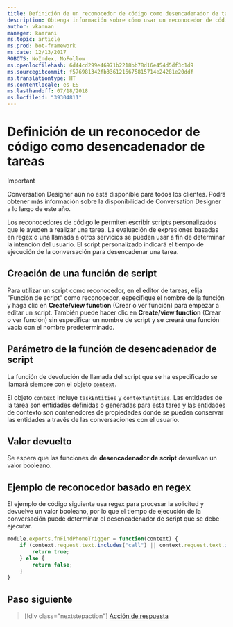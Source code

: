 ```yaml
---
title: Definición de un reconocedor de código como desencadenador de tareas | Microsoft Docs
description: Obtenga información sobre cómo usar un reconocedor de código personalizado como desencadenador de tareas.
author: vkannan
manager: kamrani
ms.topic: article
ms.prod: bot-framework
ms.date: 12/13/2017
ROBOTS: NoIndex, NoFollow
ms.openlocfilehash: 6d44cd299e46971b2218bb78d16e454d5df3c1d9
ms.sourcegitcommit: f576981342fb3361216675815714e24281e20ddf
ms.translationtype: HT
ms.contentlocale: es-ES
ms.lasthandoff: 07/18/2018
ms.locfileid: "39304811"
---
```

# <a name="define-code-recognizer-as-task-trigger"></a>Definición de un reconocedor de código como desencadenador de tareas
> [!IMPORTANT]
> Conversation Designer aún no está disponible para todos los clientes. Podrá obtener más información sobre la disponibilidad de Conversation Designer a lo largo de este año.

Los reconocedores de código le permiten escribir scripts personalizados que le ayuden a realizar una tarea. La evaluación de expresiones basadas en regex o una llamada a otros servicios se pueden usar a fin de determinar la intención del usuario. El script personalizado indicará el tiempo de ejecución de la conversación para desencadenar una tarea. 

## <a name="create-a-script-function"></a>Creación de una función de script
Para utilizar un script como reconocedor, en el editor de tareas, elija "Función de script" como reconocedor, especifique el nombre de la función y haga clic en **Create/view function** (Crear o ver función) para empezar a editar un script. También puede hacer clic en **Create/view function** (Crear o ver función) sin especificar un nombre de script y se creará una función vacía con el nombre predeterminado. 

## <a name="script-trigger-function-parameter"></a>Parámetro de la función de desencadenador de script

La función de devolución de llamada del script que se ha especificado se llamará siempre con el objeto [`context`](conversation-designer-context-object.md).

El objeto `context` incluye `taskEntities` y `contextEntities`. Las entidades de la tarea son entidades definidas o generadas para esta tarea y las entidades de contexto son contenedores de propiedades donde se pueden conservar las entidades a través de las conversaciones con el usuario.

## <a name="return-value"></a>Valor devuelto

Se espera que las funciones de **desencadenador de script** devuelvan un valor booleano.

## <a name="sample-regex-based-recognizer"></a>Ejemplo de reconocedor basado en regex
El ejemplo de código siguiente usa regex para procesar la solicitud y devuelve un valor booleano, por lo que el tiempo de ejecución de la conversación puede determinar el desencadenador de script que se debe ejecutar.

```javascript
module.exports.fnFindPhoneTrigger = function(context) {
    if (context.request.text.includes("call") || context.request.text.includes("ring")) {
        return true;
    } else {
        return false;
    }
} 
```

## <a name="next-step"></a>Paso siguiente
> [!div class="nextstepaction"]
> [Acción de respuesta](conversation-designer-reply.md)
